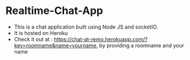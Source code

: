 # Realtime-Chat-App
- This is a chat application built using Node JS and socketIO.
- It is hosted on Heroku
- Check it out at : https://chat-at-remo.herokuapp.com/?key=roomname&name=yourname, by providing a roomname and your name
